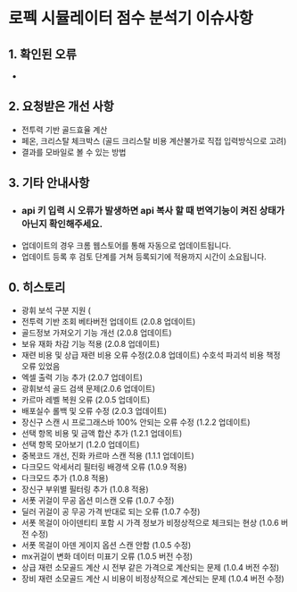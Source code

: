 # 로펙 시뮬레이터 점수 분석기 이슈사항

## 1. 확인된 오류
- 
  
## 2. 요청받은 개선 사항
- 전투력 기반 골드효율 계산 
- 페온, 크리스탈 체크박스 (골드 크리스탈 비용 계산불가로 직접 입력방식으로 고려)
- 결과를 모바일로 볼 수 있는 방법 
## 3. 기타 안내사항
- ### api 키 입력 시 오류가 발생하면 api 복사 할 때 번역기능이 켜진 상태가 아닌지 확인해주세요.
- 업데이트의 경우 크롬 웹스토어를 통해 자동으로 업데이트됩니다.
- 업데이트 등록 후 검토 단계를 거쳐 등록되기에 적용까지 시간이 소요됩니다.

## 0. 히스토리
- 광휘 보석 구분 지원 (
- 전투력 기반 조회 베타버전 업데이트 (2.0.8 업데이트)
- 골드정보 가져오기 기능 개선 (2.0.8 업데이트)
- 보유 재화 차감 기능 적용 (2.0.8 업데이트)
- 재련 비용 및 상급 재련 비용 오류 수정(2.0.8 업데이트) 수호석 파괴석 비용 책정 오류 있었음
- 엑셀 출력 기능 추가 (2.0.7 업데이트)
- 광휘보석 골드 검색 문제(2.0.6 업데이트)
- 카르마 레벨 복원 오류 (2.0.5 업데이트)
- 배포실수 롤백 및 오류 수정 (2.0.3 업데이트)
- 장신구 스캔 시 프로그래스바 100% 안되는 오류 수정 (1.2.2 업데이트)
- 선택 항목 비용 및 금액 합산 추가 (1.2.1 업데이트)
- 선택 항목 모아보기 (1.2.0 업데이트)
- 중복코드 개선, 진화 카르마 스캔 적용 (1.1.1 업데이트)
- 다크모드 악세서리 필터링 배경색 오류 (1.0.9 적용)
- 다크모드 추가 (1.0.8 적용)
- 장신구 부위별 필터링 추가 (1.0.8 적용)
- 서폿 귀걸이 무공 옵션 미스캔 오류 (1.0.7 수정)
- 딜러 귀걸이 공 무공 가격 반대로 되는 오류 (1.0.7 수정)
- 서폿 목걸이 아이덴티티 포함 시 가격 정보가 비정상적으로 체크되는 현상 (1.0.6 버전 수정)
- 서폿 목걸이 아덴 게이지 옵션 스캔 안함 (1.0.5 수정)
- mx귀걸이 변화 데이터 미표기 오류 (1.0.5 버전 수정)
- 상급 재련 소모골드 계산 시 전부 같은 가격으로 계산되는 문제 (1.0.4 버전 수정)
- 장비 재련 소모골드 계산 시 비용이 비정상적으로 계산되는 문제 (1.0.4 버전 수정)

